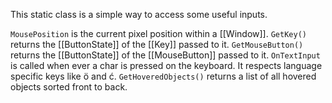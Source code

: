This static class is a simple way to access some useful inputs.

`MousePosition` is the current pixel position within a [[Window]].
`GetKey()` returns the  [[ButtonState]] of the [[Key]] passed to it.
`GetMouseButton()` returns the [[ButtonState]] of the [[MouseButton]] passed to it.
`OnTextInput` is called when ever a char is pressed on the keyboard. It respects language specific keys like ö and ć.
`GetHoveredObjects()` returns a list of all hovered objects sorted front to back.